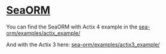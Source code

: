 # [SeaORM](https://github.com/SeaQL/sea-orm) 

You can find the SeaORM with Actix 4 example in the [sea-orm/examples/actix_example/](https://github.com/SeaQL/sea-orm/tree/master/examples/actix_example) 
  
And with the Actix 3 here:  [sea-orm/examples/actix3_example/](https://github.com/SeaQL/sea-orm/tree/master/examples/actix3_example)